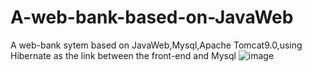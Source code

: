 # A-web-bank-based-on-JavaWeb
A web-bank sytem based on JavaWeb,Mysql,Apache Tomcat9.0,using Hibernate as the link between the front-end and Mysql
![image](https://github.com/Dongqx/A-web-bank-based-on-JavaWeb/tree/master/images/image.png)
